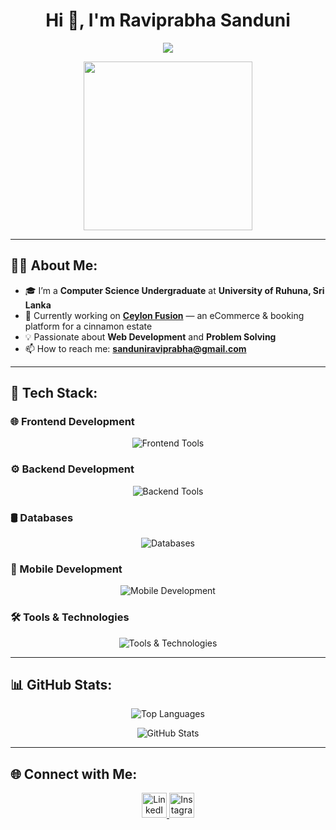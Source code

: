 <h1 align="center">Hi 👋, I'm Raviprabha Sanduni</h1>

<p align="center">
  <a href="https://github.com/DenverCoder1/readme-typing-svg">
   <img src="https://readme-typing-svg.herokuapp.com?font=IBM+Plex+Sans&color=%230EAA20&size=22&center=true&vCenter=true&lines=Welcome+to+my+GitHub+profile!;I'm+into+Software+Development;Also+interested+in+Software+Testing+%26+QA;A+Computer+Science+Undergraduate" />

  </a>
</p>

<p align='center'>
  <img src="https://media.giphy.com/media/QvpqTCiEcwtvx6wwJK/giphy.gif" width="270" height="270" frameBorder="0" class="giphy-embed" allowFullScreen>
</p>

---

## 👩‍💻 About Me:

- 🎓 I’m a **Computer Science Undergraduate** at **University of Ruhuna, Sri Lanka**  
- 🌿 Currently working on **[Ceylon Fusion](https://github.com/Ceylon-Fusion-Project)** — an eCommerce & booking platform for a cinnamon estate  
- 💡 Passionate about **Web Development** and **Problem Solving**  
- 📫 How to reach me: **sanduniraviprabha@gmail.com**
<!---  **[Portfolio](https://raviprabha-sanduni.netlify.app/)** -->

---

## 🚀 Tech Stack:

### 🌐 Frontend Development
<div align="center">
  <img src="https://skillicons.dev/icons?i=html,css,js,ts,react,tailwind,bootstrap,figma" alt="Frontend Tools" />
</div>

### ⚙️ Backend Development
<div align="center">
  <img src="https://skillicons.dev/icons?i=java,spring,nodejs,php" alt="Backend Tools" />
</div>

### 🛢️ Databases
<div align="center">
  <img src="https://skillicons.dev/icons?i=postgres,mysql,mariadb" alt="Databases" />
</div>

### 📱 Mobile Development
<div align="center">
  <img src="https://skillicons.dev/icons?i=flutter,dart" alt="Mobile Development" />
</div>



### 🛠️ Tools & Technologies
<div align="center">
  <img src="https://skillicons.dev/icons?i=git,linux,postman,swagger" alt="Tools & Technologies" />
</div>

---

## 📊 GitHub Stats:

<p align="center">
  <img src="https://github-readme-stats.vercel.app/api/top-langs?username=raviprabhasandunijayalal&show_icons=true&locale=en&layout=compact" alt="Top Languages" />
</p>

<p align="center">
  <img src="https://github-readme-stats.vercel.app/api?username=raviprabhasandunijayalal&show_icons=true&locale=en" alt="GitHub Stats" />
</p>

---

## 🌐 Connect with Me:

<p align="center">
  <a href="https://linkedin.com/in/raviprabha sanduni" target="blank">
    <img src="https://raw.githubusercontent.com/rahuldkjain/github-profile-readme-generator/master/src/images/icons/Social/linked-in-alt.svg" alt="LinkedIn" height="40" width="40" />
  </a>
  <a href="https://instagram.com/raviprabha._.00" target="blank">
    <img src="https://raw.githubusercontent.com/rahuldkjain/github-profile-readme-generator/master/src/images/icons/Social/instagram.svg" alt="Instagram" height="40" width="40" />
  </a>
</p>
